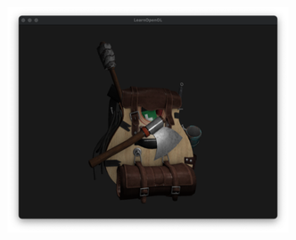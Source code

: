 ![modelLoading600](https://github.com/mkillewald/learnOpenGL/blob/main/images/modelLoading600.png)   
